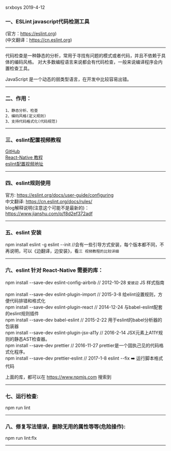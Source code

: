 srxboys 2019-4-12


### 一、ESLint javascript代码检测工具 

(官方：https://eslint.org) 
<br />
(中文翻译：https://cn.eslint.org)

-------------------------------------------------------------------------------------------------------
   代码检查是一种静态的分析，常用于寻找有问题的模式或者代码，并且不依赖于具体的编码风格。
对大多数编程语言来说都会有代码检查，一般来说编译程序会内置检查工具。

   JavaScript 是一个动态的弱类型语言，在开发中比较容易出错。

-------------------------------------------------------------------------------------------------------

### 二、作用： 

    1、静态分析、检查
    2、编码风格(定义规则)
    3、支持代码格式化(代码规范)

-------------------------------------------------------------------------------------------------------

### 三、eslint配置视频教程

[GitHub](https://github.com/HandlebarLabs/currency-converter-starter)
<br>
[React-Native 教程](http://learn.handlebarlabs.com/p/react-native-basics-build-a-currency-converter)
<br>
[eslint配置视频地址](https://learn.handlebarlabs.com/courses/react-native-basics-build-a-currency-converter/lectures/2643145)

-------------------------------------------------------------------------------------------------------
### 四、eslint规则使用

官方: https://eslint.org/docs/user-guide/configuring
<br>
中文翻译: https://cn.eslint.org/docs/rules/
<br>
blog解释说明(注意这个可能不是最新的)：https://www.jianshu.com/p/f8d2ef372adf

-------------------------------------------------------------------------------------------------------
### 五、eslint 安装

npm install eslint -g
eslint --init   //会有一些引导方式安装，每个版本都不同，不再说明，可以《边翻译，边安装》，看`三 视频教程的比较详细`

-------------------------------------------------------------------------------------------------------
### 六、eslint 针对 React-Native 需要的库：

npm install --save-dev eslint-config-airbnb            // 2012-10-28  `爱彼迎` JS 样式指南  
<br />
npm install --save-dev eslint-plugin-import            // 2015-3-8      给elint设置规则，方便代码排错和格式化
<br />
npm install --save-dev eslint-plugin-react              // 2014-12-24  与babel-eslint配套的eslint规则插件
<br />
npm install --save-dev babel-eslint                        // 2015-2-22    用于eslint的babel分析器的包装器
<br />
npm install --save-dev eslint-plugin-jsx-a11y        // 2016-2-14    JSX元素上A11Y规则的静态AST检查器。
<br />
npm install --save-dev prettier                               // 2016-11-27  prettier是一个固执己见的代码格式化程序。
<br />
npm install --save-dev prettier-eslint                     // 2017-1-8      eslint --fix ➡️ 运行脚本格式代码
<br />


上面的库，都可以在 https://www.npmjs.com 搜索到

-------------------------------------------------------------------------------------------------------

### 七、运行检查:

npm run lint

-------------------------------------------------------------------------------------------------------

### 八、修复写法错误，删除无用的属性等等(危险操作):

npm run lint:flx

-------------------------------------------------------------------------------------------------------
